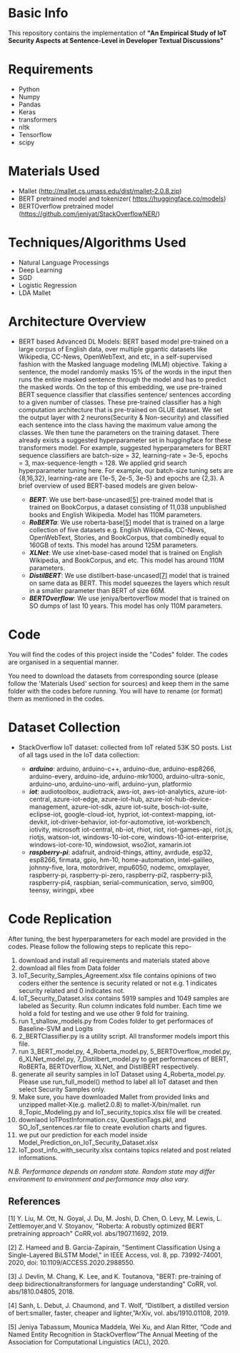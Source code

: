 # Basic Info
This repository contains the implementation of **"An Empirical Study of IoT Security Aspects at
Sentence-Level in Developer Textual Discussions"**
# Requirements

*   Python
*   Numpy
*   Pandas
*   Keras
*   transformers
*   nltk
*   Tensorflow
*   scipy

# Materials Used

*   Mallet (http://mallet.cs.umass.edu/dist/mallet-2.0.8.zip)
*   BERT pretrained model and tokenizer( https://huggingface.co/models)
*   BERTOverflow pretrained model (https://github.com/jeniyat/StackOverflowNER/)

# Techniques/Algorithms Used
*   Natural Language Processings 
*   Deep Learning
*   SGD
*   Logistic Regression
*   LDA Mallet

# Architecture Overview
<!-- *   Traditional Deep Learning Methods : We follow the standard architecture of traditional LSTM that is ubiquitously used in various research works for sentiment         analysis [[1]](#1) [[2]](#2) [[3]](#3) [[4]](#4). We use a single neuron with sigmoid activation for the output layer that means we classify an instance positively only if         output is greater or equals to .5. We follow standard grid search algorithms for fine-tuning hyperparameters. A brief overview of these architectures are given below-


    * ___LSTM___: We follow the architecture used by Alharbi at el.[[4]](#4). After fine tuning, our final LSTM model has an input layer followed by a lstm layer, a dense layer, flatten layer, again a dense layer and the output layer. For a detailed hyperparameter set, please follow 4_LSTM_model.py.
    * ___BiLSTM___: We implement a single layer BiLSTM model following the proposed architecture by Hameed at el. [[6]](#6) for sentiment detection of a single sentence. Architure contains a single bi-directional lstm layer followed by a pooling layer, a concatenation layer and the final output layer. For a detailed hyperparameter set, please follow 5_Bi_LSTM_model.py. -->
*   BERT based Advanced DL Models: BERT based model pre-trained on a large corpus of English data, over multiple gigantic datasets like Wikipedia, CC-News, OpenWebText, and etc,  in a self-supervised fashion with the Masked language modeling (MLM) objective. Taking a sentence, the model randomly masks 15% of the words in the input then runs the entire masked sentence through the model and has to predict the masked words. On the top of this embedding, we use pre-trained BERT sequence classifier that classifies sentence/ sentences according to a given number of classes. These pre-trained classifier has a high computation architecture that is pre-trained on GLUE dataset. We set the output layer with 2 neurons(Security & Non-security) and classified each sentence into the class having the maximum value among the classes. We then tune the parameters on the training dataset. There already exists a suggested hyperparameter set in huggingface for these transformers model. For example, suggested hyperparameters for BERT sequence classifiers are batch-size = 32, learning-rate = 3e-5, epochs = 3, max-sequence-length = 128. We applied grid search hyperparameter tuning here. For example, our batch-size tuning sets are  {8,16,32}, learning-rate are {1e-5, 2e-5, 3e-5} and epochs are {2,3}. A brief overview of used BERT-based models are given below-


     * ___BERT___: We use bert-base-uncased[[5]](#5) pre-trained model that is trained on BookCorpus, a dataset consisting of 11,038 unpublished books and English Wikipedia. Model has 110M parameters.
     * ___RoBERTa___: We use roberta-base[[5]](#5) model that is trained on a large collection of five datasets e.g. English Wikipedia, CC-News, OpenWebText, Stories, and BookCorpus, that combinedly equal to 160GB of texts. This model has around 125M parameters.
     * ___XLNet___: We use xlnet-base-cased model that is trained on English Wikipedia, and BookCorpus, and etc. This model has around 110M parameters.
     * ___DistilBERT___: We use distilbert-base-uncased[[7]](#7) model that is trained on same data as BERT. This model squeezes the layers which result in a smaller parameter than BERT of size 66M.
     * ___BERTOverflow___: We use jeniya/bertoverflow model that is trained on SO dumps of last 10 years. This model has only 110M parameters.

     
     


# Code
You will find the codes of this project inside the "Codes" folder. The codes are organised in a sequential manner.

You need to download the datasets from corresponding source (please follow the 'Materials Used' section for sources) and keep them in the same folder with the codes before running. You will have to rename (or format) them as mentioned in the codes.

# Dataset Collection
<!-- *   BenchmarkUddinSO-ConsoliatedAspectSentiment: a dataset of 4,522 sentences from 1,338 StackOverflow posts created by Uddin and Khomh to develop the tool Opiner -->
*   StackOverflow IoT dataset: collected from IoT related 53K SO posts.
    List of all tags used in the IoT data collection:
    
    
    * ___arduino___: arduino, arduino-c++, arduino-due, arduino-esp8266, arduino-every, arduino-ide, arduino-mkr1000, arduino-ultra-sonic, arduino-uno, arduino-uno-wifi, arduino-yun, platformio
    * ___iot___: audiotoolbox, audiotrack, aws-iot, aws-iot-analytics, azure-iot-central, azure-iot-edge, azure-iot-hub, azure-iot-hub-device-management, azure-iot-sdk, azure iot-suite, bosch-iot-suite, eclipse-iot, google-cloud-iot, hypriot, iot-context-mapping, iot-devkit, iot-driver-behavior, iot-for-automotive, iot-workbench, iotivity, microsoft iot-central, nb-iot, rhiot, riot, riot-games-api, riot.js, riotjs, watson-iot, windows-10-iot-core, windows-10-iot-enterprise, windows-iot-core-10, windowsiot, wso2iot, xamarin.iot
    * ___raspberry-pi___: adafruit, android-things, attiny, avrdude, esp32, esp8266, firmata, gpio, hm-10, home-automation, intel-galileo, johnny-five, lora, motordriver, mpu6050, nodemc, omxplayer, raspberry-pi, raspberry-pi-zero, raspberry-pi2, raspberry-pi3, raspberry-pi4, raspbian, serial-communication, servo, sim900, teensy, wiringpi, xbee


# Code Replication
After tuning, the best hyperparameters for each model are provided in the codes. Please follow the following steps to replicate this repo- 
1. download and install all requirements and materials stated above 
1. download all files from Data folder
1. IoT_Security_Samples_Agreement.xlsx file contains opinions of two coders either the sentence is security related or not e.g. 1 indicates security related and 0 indicates not. 
1. IoT_Security_Dataset.xlsx contains 5919 samples and 1049 samples are labeled as Security. Run column indicates fold number. Each time we hold a fold for testing and we use other 9 fold for training.  
1. run 1_shallow_models.py from Codes folder to get performaces of Baseline-SVM and Logits
1. 2_BERTClassifier.py is a utility script. All transformer models import this file. 
1. run 3_BERT_model.py, 4_Roberta_model.py, 5_BERTOverflow_model.py, 6_XLNet_model.py, 7_Distilbert_model.py to get performances of BERT, RoBERTa, BERTOverflow, XLNet, and DistilBERT respectively.
1. generate all seurity samples in IoT Dataset using 4_Roberta_model.py. Please use run_full_model() method to label all IoT dataset and then select Security Samples only.
1. Make sure, you have downloaded Mallet from provided links and unzipped mallet-X(e.g. mallet2.0.8) to mallet-X/bin/mallet. run 8_Topic_Modeling.py and IoT_security_topics.xlsx file will be created.
1. downlaod IoTPostInformation.csv, QuestionTags.pkl, and SO_IoT_sentences.rar file to create evolution charts and figures.
1. we put our prediction for each model inside Model_Prediction_on_IoT_Security_Dataset.xlsx
1. IoT_post_info_with_security.xlsx contains topics related and post related informations. 

_N.B. Performance depends on random state. Random state may differ environment to environment and performance may also vary._

## References

<a id="1" >[1]</a>
Y. Liu, M. Ott, N. Goyal, J. Du, M. Joshi, D. Chen, O. Levy, M. Lewis, L. Zettlemoyer,and V. Stoyanov,  "Roberta:  A robustly optimized BERT pretraining approach" CoRR,vol. abs/1907.11692, 2019.  

<a id="2">[2]</a>
Z. Hameed and B. Garcia-Zapirain, "Sentiment Classification Using a Single-Layered BiLSTM Model," in IEEE Access, vol. 8, pp. 73992-74001, 2020, doi: 10.1109/ACCESS.2020.2988550.  

<a id="3">[3]</a>
J. Devlin, M. Chang, K. Lee, and K. Toutanova, "BERT: pre-training of deep bidirectionaltransformers for language understanding" CoRR, vol. abs/1810.04805, 2018.  

<a id="4">[4]</a>
Sanh,  L.  Debut,  J.  Chaumond,  and  T.  Wolf,  “Distilbert,  a  distilled  version  of  bert:smaller, faster, cheaper and lighter,”ArXiv, vol. abs/1910.01108, 2019.

<a id="5">[5]</a>
Jeniya Tabassum, Mounica Maddela, Wei Xu, and Alan Ritter,  “Code and Named Entity Recognition in StackOverflow”The Annual Meeting of the Association for Computational Linguistics (ACL), 2020.
